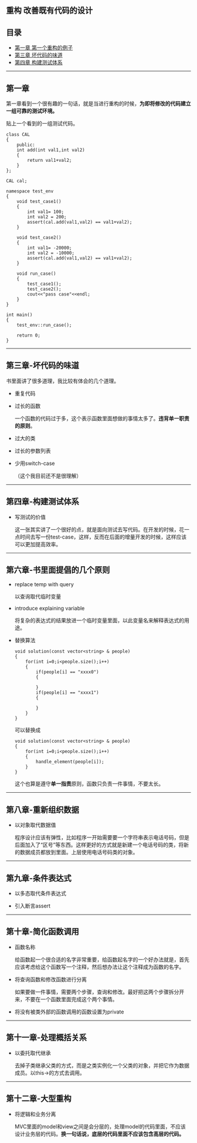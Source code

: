 ## 重构 改善既有代码的设计


## 目录

* [第一章 第一个重构的例子](#第一章)
* [第三章 坏代码的味道](#第三章-坏代码的味道)
* [第四章 构建测试体系](#第四章-构建测试体系)

---

## 第一章

第一章看到一个很有趣的一句话，就是当进行重构的时候，**为即将修改的代码建立一组可靠的测试环境。**

贴上一个看到的一组测试代码。

```
class CAL 
{
    public:
    int add(int val1,int val2)
    {
        return val1+val2;
    }
};

CAL cal;

namespace test_env
{
    void test_case1()
    {
        int val1= 100;
        int val2 = 200;
        assert(cal.add(val1,val2) == val1+val2);
    }

    void test_case2()
    {
        int val1= -20000;
        int val2 = -10000;
        assert(cal.add(val1,val2) == val1+val2);
    }

    void run_case()
    {
        test_case1();
        test_case2();
        cout<<"pass case"<<endl;
    }
}

int main()
{
    test_env::run_case();

    return 0;
}
```

---
## 第三章-坏代码的味道

书里面讲了很多道理，我比较有体会的几个道理。

* 重复代码

* 过长的函数

    一个函数的代码过于多，这个表示函数里面想做的事情太多了。**违背单一职责的原则**。 

* 过大的类

* 过长的参数列表

* 少用switch-case

    （这个我目前还不是很理解）
---
## 第四章-构建测试体系 

* 写测试的价值
    
    这一张其实讲了一个很好的点，就是面向测试去写代码。在开发的时候，花一点时间去写一份test-case，这样，反而在后面的增量开发的时候，这样应该可以更加提高效率。

---

## 第六章-书里面提倡的几个原则
 
* replace temp with query

    以查询取代临时变量

* introduce explaining variable 

    将复杂的表达式的结果放进一个临时变量里面，以此变量名来解释表达式的用途。

* 替换算法

    ```
    void solution(const vector<string> & people)
    {
        for(int i=0;i<people.size();i++)
        {
            if(people[i] == "xxxx0")
            {

            }
            if(people[i] == "xxxx1")
            {

            }
        }
    }
    ```

    可以替换成

    ```
    void solution(const vector<string> & people)
    {
        for(int i=0;i<people.size();i++)
        {
            handle_element(people[i]);
        }
    }
    ```

    这个也算是遵守**单一指责**原则，函数只负责一件事情，不要太长。

---
## 第八章-重新组织数据

* 以对象取代数据值

    程序设计应该有弹性，比如程序一开始需要要一个字符串表示电话号码，但是后面加入了“区号”等东西。这样更好的方式就是新建一个电话号码的类，将新的数据成员都放到里面。上层使用电话号码类的对象。



---
## 第九章-条件表达式


* 以多态取代条件表达式

* 引入断言assert

---

## 第十章-简化函数调用

* 函数名称

    给函数起一个很合适的名字非常重要，给函数起名字的一个好办法就是，首先应该考虑给这个函数写一个注释，然后想办法让这个注释成为函数的名字。

* 将查询函数和修改函数进行分离

    如果要做一件事情，需要两个步骤，查询和修改。最好把这两个步骤拆分开来，不要在一个函数里面完成这个两个事情。

* 将没有被类外部的函数调用的函数设置为private


---

## 第十一章-处理概括关系

* 以委托取代继承

    去掉子类继承父类的方式，而是之类实例化一个父类的对象，并把它作为数据成员。以this->的方式去调用。


---

## 第十二章-大型重构

* 将逻辑和业务分离

    MVC里面的model和view之间是会分层的，处理model的代码里面，不应该设计业务层的代码。**换一句话说，底层的代码里面不应该包含高层的代码。**


